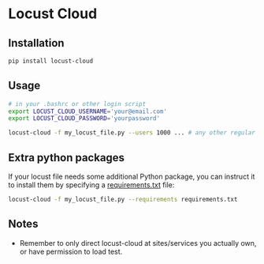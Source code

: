 # Locust Cloud

## Installation

```bash
pip install locust-cloud
```

## Usage

```bash
# in your .bashrc or other login script
export LOCUST_CLOUD_USERNAME='your@email.com'
export LOCUST_CLOUD_PASSWORD='yourpassword'
```

```bash
locust-cloud -f my_locust_file.py --users 1000 ... # any other regular locust parameters
```

## Extra python packages

If your locust file needs some additional Python package, you can instruct it to install them by specifying a [requirements.txt](https://pip.pypa.io/en/stable/reference/requirements-file-format/) file:

```bash
locust-cloud -f my_locust_file.py --requirements requirements.txt
```

## Notes

* Remember to only direct locust-cloud at sites/services you actually own, or have permission to load test.
